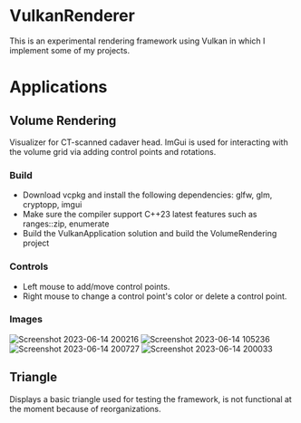 # VulkanRenderer
This is an experimental rendering framework using Vulkan in which I implement some of my projects.

# Applications
## Volume Rendering
Visualizer for CT-scanned cadaver head. ImGui is used for interacting with the volume grid via adding control points and rotations.
### Build
- Download vcpkg and install the following dependencies: glfw, glm, cryptopp, imgui
- Make sure the compiler support C++23 latest features such as ranges::zip, enumerate
- Build the VulkanApplication solution and build the VolumeRendering project
### Controls
- Left mouse to add/move control points.
- Right mouse to change a control point's color or delete a control point.
### Images
![Screenshot 2023-06-14 200216](https://github.com/HungVu810/VulkanRenderer/assets/63895487/2dec7041-a631-4adf-ad67-47ff2bccce4e)
![Screenshot 2023-06-14 105236](https://github.com/HungVu810/VulkanRenderer/assets/63895487/b8097e88-49bb-468f-b2fa-2d1dbecb4348)
![Screenshot 2023-06-14 200727](https://github.com/HungVu810/VulkanRenderer/assets/63895487/48e7760e-1c6f-4011-9d74-f83690bb8f80)
![Screenshot 2023-06-14 200033](https://github.com/HungVu810/VulkanRenderer/assets/63895487/d02a9396-53d4-429d-b58d-691fe1a7d9ed)


## Triangle
Displays a basic triangle used for testing the framework, is not functional at the moment because of reorganizations.
